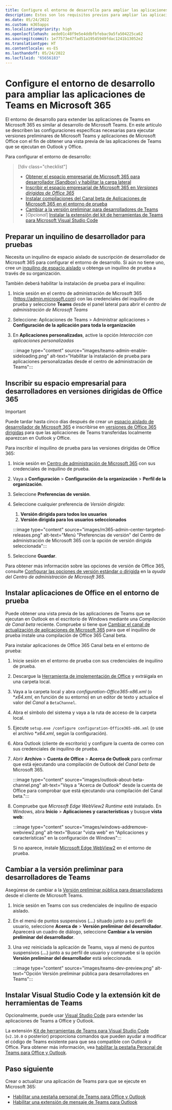 ```yaml
---
title: Configure el entorno de desarrollo para ampliar las aplicaciones de Teams en Microsoft 365
description: Estos son los requisitos previos para ampliar las aplicaciones de Teams en Microsoft 365
ms.date: 05/24/2022
ms.custom: m365apps
ms.localizationpriority: high
ms.openlocfilehash: aede01c48f9e5e4ddbfbfebac9a5fa504225ca62
ms.sourcegitcommit: 1e77573e47fad51a19545949fdac1241b13052e2
ms.translationtype: HT
ms.contentlocale: es-ES
ms.lasthandoff: 05/24/2022
ms.locfileid: "65656183"
---
```

# <a name="set-up-your-dev-environment-for-extending-teams-apps-across-microsoft-365"></a>Configure el entorno de desarrollo para ampliar las aplicaciones de Teams en Microsoft 365

El entorno de desarrollo para extender las aplicaciones de Teams en Microsoft 365 es similar al desarrollo de Microsoft Teams. En este artículo se describen las configuraciones específicas necesarias para ejecutar versiones preliminares de Microsoft Teams y aplicaciones de Microsoft Office con el fin de obtener una vista previa de las aplicaciones de Teams que se ejecutan en Outlook y Office.

Para configurar el entorno de desarrollo:

> [!div class="checklist"]
>
> * [Obtener el espacio empresarial de Microsoft 365 para desarrollador (Sandbox) y habilitar la carga lateral](#prepare-a-developer-tenant-for-testing)
> * [Inscribir el espacio empresarial de Microsoft 365 en *Versiones dirigidas de Office 365*](#enroll-your-developer-tenant-for-office-365-targeted-releases) 
> * [Instalar compilaciones del Canal beta de Aplicaciones de Microsoft 365 en el entorno de prueba](#install-office-apps-in-your-test-environment)
> * [Cambiar a la versión preliminar para desarrolladores de Teams](#switch-to-the-developer-preview-version-of-teams)
> * [*Opcional*] [Instalar la extensión del kit de herramientas de Teams para Microsoft Visual Studio Code](#install-visual-studio-code-and-teams-toolkit-extension)

## <a name="prepare-a-developer-tenant-for-testing"></a>Preparar un inquilino de desarrollador para pruebas

Necesita un inquilino de espacio aislado de suscripción de desarrollador de Microsoft 365 para configurar el entorno de desarrollo. Si aún no tiene uno, cree un [inquilino de espacio aislado](/office/developer-program/microsoft-365-developer-program-get-started) u obtenga un inquilino de prueba a través de su organización.

También deberá habilitar la instalación de prueba para el inquilino:

1. Inicie sesión en el centro de administración de Microsoft 365 (https://admin.microsoft.com) con las credenciales del inquilino de prueba y seleccione **Teams** desde el panel lateral para abrir el *centro de administración de Microsoft Teams*
1. Seleccione: Aplicaciones de Teams > Administrar aplicaciones > **Configuración de la aplicación para toda la organización**
1. En **Aplicaciones personalizadas**, active la opción *Interacción con aplicaciones personalizadas*

    :::image type="content" source="images/teams-admin-enable-sideloading.png" alt-text="Habilitar la instalación de prueba para aplicaciones personalizadas desde el centro de administración de Teams":::

## <a name="enroll-your-developer-tenant-for-office-365-targeted-releases"></a>Inscribir su espacio empresarial para desarrolladores en versiones dirigidas de Office 365

> [!Important]
> Puede tardar hasta cinco días después de crear un [espacio aislado de desarrollador de Microsoft 365](/office/developer-program/microsoft-365-developer-program-get-started) e inscribirse en [versiones de Office 365 dirigidas](#enroll-your-developer-tenant-for-office-365-targeted-releases) para que las aplicaciones de Teams transferidas localmente aparezcan en Outlook y Office.

Para inscribir el inquilino de prueba para las versiones dirigidas de Office 365:

1. Inicie sesión en [Centro de administración de Microsoft 365](https://admin.microsoft.com) con sus credenciales de inquilino de prueba.
1. Vaya a **Configuración** > **Configuración de la organización** > **Perfil de la organización**.
1. Seleccione **Preferencias de versión**.
1. Seleccione cualquier preferencia de *Versión dirigida*:
    1. **Versión dirigida para todos los usuarios**
    1. **Versión dirigida para los usuarios seleccionados**

    :::image type="content" source="images/m365-admin-center-targeted-releases.png" alt-text="Menú &quot;Preferencias de versión&quot; del Centro de administración de Microsoft 365 con la opción de versión dirigida seleccionada":::

1. Seleccione **Guardar**.

Para obtener más información sobre las opciones de versión de Office 365, consulte [Configurar las opciones de versión estándar o dirigida](/microsoft-365/admin/manage/release-options-in-office-365?view=o365-worldwide&preserve-view=true#targeted-release) en la *ayuda del Centro de administración de Microsoft 365*.

## <a name="install-office-apps-in-your-test-environment"></a>Instalar aplicaciones de Office en el entorno de prueba

Puede obtener una vista previa de las aplicaciones de Teams que se ejecutan en Outlook en el escritorio de Windows mediante una *Compilación de Canal beta* reciente. Compruebe si tiene que [Cambiar el canal de actualización de aplicaciones de Microsoft 365](/deployoffice/change-update-channels?WT.mc_id=M365-MVP-5002016) para que el inquilino de prueba instale una compilación de Office 365 Canal beta.

Para instalar aplicaciones de Office 365 Canal beta en el entorno de prueba:

1. Inicie sesión en el entorno de prueba con sus credenciales de inquilino de prueba.
1. Descargue la [Herramienta de implementación de Office](https://www.microsoft.com/download/details.aspx?id=49117) y extráigala en una carpeta local.
1. Vaya a la carpeta local y abra *configuration-Office365-x86.xml* (o **x64.xml*, en función de su entorno) en un editor de texto y actualice el valor del *Canal* a `BetaChannel`.
1. Abra el símbolo del sistema y vaya a la ruta de acceso de la carpeta local.
1. Ejecute `setup.exe /configure configuration-Office365-x86.xml` (o use el archivo **x64.xml*, según la configuración).
1. Abra Outlook (cliente de escritorio) y configure la cuenta de correo con sus credenciales de inquilino de prueba.
1. Abrir **Archivo** > **Cuenta de Office** > **Acerca de Outlook** para confirmar que está ejecutando una compilación de Outlook del *Canal beta* de Microsoft 365.

    :::image type="content" source="images/outlook-about-beta-channel.png" alt-text="Vaya a &quot;Acerca de Outlook&quot; desde la cuenta de Office para comprobar que está ejecutando una compilación del Canal beta.":::

1. Compruebe que *Microsoft Edge WebView2 Runtime* esté instalado. En Windows, abra **Inicio** > **Aplicaciones y características** y busque **vista web**:

    :::image type="content" source="images/windows-addremove-webview2.png" alt-text="Buscar &quot;vista web&quot; en &quot;Aplicaciones y características&quot; en la configuración de Windows":::

    Si no aparece, instale [Microsoft Edge WebView2](https://developer.microsoft.com/microsoft-edge/webview2/) en el entorno de prueba.

## <a name="switch-to-the-developer-preview-version-of-teams"></a>Cambiar a la versión preliminar para desarrolladores de Teams

Asegúrese de cambiar a la [Versión preliminar pública para desarrolladores](../resources/dev-preview/developer-preview-intro.md) desde el cliente de Microsoft Teams.

1. Inicie sesión en Teams con sus credenciales de inquilino de espacio aislado.
1. En el menú de puntos suspensivos (**...**) situado junto a su perfil de usuario, seleccione **Acerca de** > **Versión preliminar del desarrollador**. Aparecerá un cuadro de diálogo, seleccione **Cambiar a la versión preliminar del desarrollador**.
1. Una vez reiniciada la aplicación de Teams, vaya al menú de puntos suspensivos (**...**) junto a su perfil de usuario y compruebe si la opción **Versión preliminar del desarrollador** está seleccionada.

    :::image type="content" source="images/teams-dev-preview.png" alt-text="Opción Versión preliminar pública para desarrolladores en Teams":::

## <a name="install-visual-studio-code-and-teams-toolkit-extension"></a>Instalar Visual Studio Code y la extensión kit de herramientas de Teams

Opcionalmente, puede usar [Visual Studio Code](https://code.visualstudio.com/) para extender las aplicaciones de Teams a Office y Outlook.

La extensión [Kit de herramientas de Teams para Visual Studio Code](https://aka.ms/teams-toolkit) (`v2.10.0` o posterior) proporciona comandos que pueden ayudar a modificar el código de Teams existente para que sea compatible con Outlook y Office. Para obtener más información, vea [habilitar la pestaña Personal de Teams para Office y Outlook](extend-m365-teams-personal-tab.md).

## <a name="next-step"></a>Paso siguiente

Crear o actualizar una aplicación de Teams para que se ejecute en Microsoft 365:

* [Habilitar una pestaña personal de Teams para Office y Outlook](extend-m365-teams-personal-tab.md)
* [Habilitar una extensión de mensaje de Teams para Outlook](extend-m365-teams-message-extension.md)
